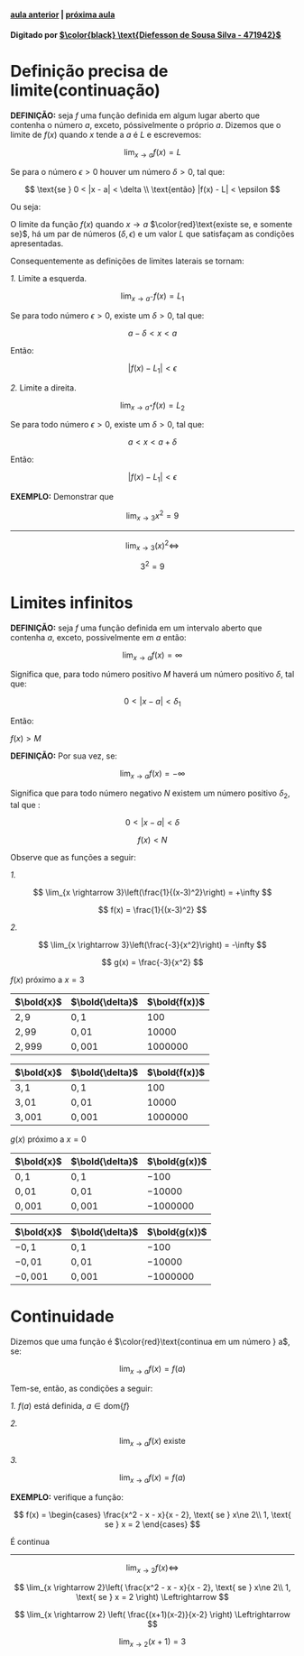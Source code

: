 ﻿ <script>
  MathJax = {
    tex: {inlineMath: [['$', '$'], ['\\(', '\\)']]}
  };
  </script>
  <script id="MathJax-script" async src="https://cdn.jsdelivr.net/npm/mathjax@3/es5/tex-chtml.js"></script>
  
   <script src="https://cdn.jsdelivr.net/npm/mermaid@8.4.0/dist/mermaid.min.js"></script>
 <script>mermaid.initialize({startOnLoad:true});</script>

#### [aula anterior](./16-09-19-definicao-precisa-de-limite.html) | [próxima aula](./18-09-19-continuidade-de-funcoes.html)

#### Digitado por [$\color{black} \text{Diefesson de Sousa Silva - 471942}$](mailto://diefesson.so@gmail.com)

# Definição precisa de limite(continuação)

**DEFINIÇÃO:** seja $f$ uma função definida em algum lugar aberto que contenha o número $a$, exceto, póssivelmente o próprio $a$. Dizemos que o limite de $f(x)$ quando $x$ tende a $a$ é $L$ e escrevemos:

$$\lim_{x \rightarrow a} f(x) = L$$

Se para o número $\epsilon > 0$ houver um número $\delta > 0$, tal que:

$$
\text{se } 0 < |x - a| < \delta \\
\text{então} |f(x) - L| < \epsilon
$$

Ou seja:

O limite da função $f(x)$ quando $x \rightarrow a$ $\color{red}\text{existe se, e somente se}$, há um par de números $(\delta, \epsilon)$ e um valor $L$ que satisfaçam as condições apresentadas.

Consequentemente as definições de limites laterais se tornam:

*1.* Limite a esquerda.

$$\lim_{x \rightarrow a^-} f(x) = L_1$$

Se para todo número $\epsilon > 0$, existe um $\delta > 0$, tal que:

$$a - \delta < x < a$$

Então:

$$|f(x) - L_1| < \epsilon$$

*2.* Limite a direita.

$$\lim_{x \rightarrow a^+} f(x) = L_2$$

Se para todo número $\epsilon > 0$, existe um $\delta > 0$, tal que:

$$a < x < a + \delta$$

Então:

$$|f(x) - L_1| < \epsilon$$

**EXEMPLO:** Demonstrar que

$$\lim_{x \rightarrow 3} x^2 = 9$$

---

$$\lim_{x \rightarrow 3}(x)^2 \Leftrightarrow$$

$$3^2 = 9$$

# Limites infinitos

**DEFINIÇÃO:** seja $f$ uma função definida em um intervalo aberto que contenha $a$, exceto, possivelmente em $a$ então:

$$\lim_{x \rightarrow a} f(x) = \infty$$

Significa que, para todo número positivo $M$ haverá um número positivo $\delta$, tal que:

$$0 < |x - a| < \delta_1$$

Então:

$f(x) > M$

**DEFINIÇÃO:** Por sua vez, se:

$$\lim_{x \rightarrow a} f(x) = -\infty$$

Significa que para todo número negativo $N$
existem um número positivo $\delta_2$, tal que :

$$0 < | x - a | < \delta$$

$$f(x) < N$$ 

Observe que as funções a seguir:

*1.*

$$
\lim_{x \rightarrow 3}\left(\frac{1}{(x-3)^2}\right) = +\infty
$$

$$
f(x) = \frac{1}{(x-3)^2}
$$

*2.*

$$
\lim_{x \rightarrow 3}\left(\frac{-3}{x^2}\right) = -\infty
$$

$$
g(x) = \frac{-3}{x^2}
$$

$f(x)$ próximo a $x=3$

$\bold{x}$ | $\bold{\delta}$ | $\bold{f(x)}$
-|-|-
$2,9$   | $0,1$   | $100$
$2,99$  | $0,01$  | $10000$
$2,999$ | $0,001$ | $1000000$

$\bold{x}$ | $\bold{\delta}$ | $\bold{f(x)}$
-|-|-
$3,1$ | $0,1$ | $100$
$3,01$ | $0,01$ | $10000$
$3,001$ | $0,001$ | $1000000$

$g(x)$ próximo a $x = 0$

$\bold{x}$ | $\bold{\delta}$ | $\bold{g(x)}$
-|-|-
$0,1$   | $0,1$   | $-100$
$0,01$  | $0,01$  | $-10000$
$0,001$ | $0,001$ | $-1000000$

$\bold{x}$ | $\bold{\delta}$ | $\bold{g(x)}$
-|-|-
$-0,1$ | $0,1$ | $-100$
$-0,01$ | $0,01$ | $-10000$
$-0,001$ | $0,001$ | $-1000000$

# Continuidade

Dizemos que uma função é $\color{red}\text{continua em um número } a$, se:

$$\lim_{x \rightarrow a} f(x) = f(a)$$

Tem-se, então, as condições a seguir:

*1.* $f(a)$ está definida, $a \in \text{dom}\{f\}$

*2.*

$$\lim_{x \rightarrow a} f(x) \text{ existe}$$

*3.* 

$$\lim_{x \rightarrow a} f(x) = f(a)$$

**EXEMPLO:** verifique a função:

$$
f(x) = 
\begin{cases}
\frac{x^2 - x - x}{x - 2}, \text{ se } x\ne 2\\
1, \text{ se } x = 2
\end{cases}
$$

É continua

---

$$\lim_{x \rightarrow 2} f(x) \Leftrightarrow$$

$$
\lim_{x \rightarrow 2}\left( 
\frac{x^2 - x - x}{x - 2}, \text{ se } x\ne 2\\
1, \text{ se } x = 2
 \right) \Leftrightarrow
 $$

$$
\lim_{x \rightarrow 2} \left( \frac{(x+1)(x-2)}{x-2}  \right) \Leftrightarrow
$$

$$
\lim_{x \rightarrow 2} (x + 1) = 3
$$


